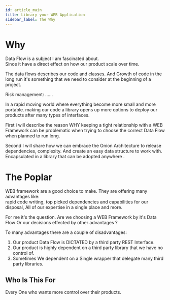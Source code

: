 ```yaml
---
id: article_main
title: Library your WEB Application
sidebar_label: The Why
---
```


# Why

Data Flow is a subject I am fascinated about.    
Since it have a direct effect on how our product scale over time.
     
The data flows describes our code and classes. 
And Growth of code in the long run it's something that we need to consider at the beginning of a project.     

Risk management: ......

In a rapid moving world where everything become more small and more portable. 
making our code a library opens up more options to deploy our products after many types of interfaces. 

First i will describe the reason WHY keeping a tight relationship with a WEB Framework can be problematic when trying to choose the correct Data Flow when planned to run long.   

Second I will share how we can embrace the Onion Architecture to release dependencies, complexity. 
And create an easy data structure to work with.    
Encapsulated in a library that can be adopted anywhere .

# The Poplar 

WEB framework are a good choice to make. They are offering many advantages like:     
rapid code writing, top picked dependencies and capabilities for our disposal, All of our expertise in a single place and more.

For me it's the question. Are we choosing a WEB Framework by it's Data Flow Or our decisions effected by  other advantages ?

To many advantages there are a couple of disadvantages:

1. Our product Data Flow is DICTATED by a third party REST Interface.
2. Our product is highly dependent on a third party library that we have no control of.
3. Sometimes We dependent on a Single wrapper that delegate many third party libraries.  

## Who Is This For

Every One who wants more control over their products.     
 


